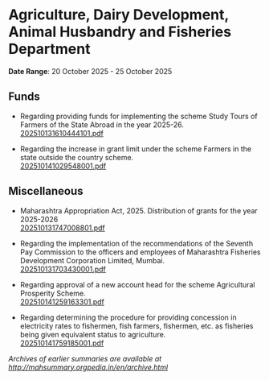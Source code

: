 # Agriculture, Dairy Development, Animal Husbandry and Fisheries Department

**Date Range**: 20 October 2025 - 25 October 2025


## Funds
- Regarding providing funds for implementing the scheme Study Tours of Farmers of the State Abroad in the year 2025-26.\
  [202510131610444101.pdf](https://gr.maharashtra.gov.in/Site/Upload/Government%20Resolutions/English/202510131610444101.pdf)

- Regarding the increase in grant limit under the scheme Farmers in the state outside the country scheme.\
  [202510141029548001.pdf](https://gr.maharashtra.gov.in/Site/Upload/Government%20Resolutions/English/202510141029548001.pdf)

## Miscellaneous
- Maharashtra Appropriation Act, 2025. Distribution of grants for the year 2025-2026\
  [202510131747008801.pdf](https://gr.maharashtra.gov.in/Site/Upload/Government%20Resolutions/English/202510131747008801.pdf)

- Regarding the implementation of the recommendations of the Seventh Pay Commission to the officers and employees of Maharashtra Fisheries Development Corporation Limited, Mumbai.\
  [202510131703430001.pdf](https://gr.maharashtra.gov.in/Site/Upload/Government%20Resolutions/English/202510131703430001.pdf)

- Regarding approval of a new account head for the scheme Agricultural Prosperity Scheme.\
  [202510141259163301.pdf](https://gr.maharashtra.gov.in/Site/Upload/Government%20Resolutions/English/202510141259163301.pdf)

- Regarding determining the procedure for providing concession in electricity rates to fishermen, fish farmers, fishermen, etc. as fisheries being given equivalent status to agriculture.\
  [202510141759185001.pdf](https://gr.maharashtra.gov.in/Site/Upload/Government%20Resolutions/English/202510141759185001.pdf)


*Archives of earlier summaries are available at http://mahsummary.orgpedia.in/en/archive.html*